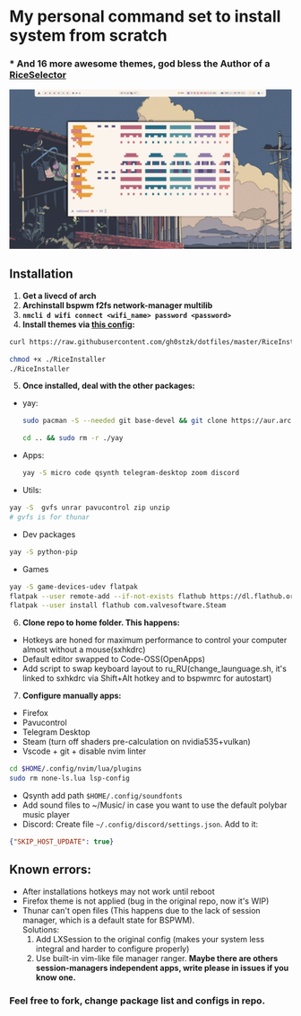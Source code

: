 # My personal command set to install system from scratch
### * And 16 more awesome themes, god bless the Author of a [RiceSelector](https://github.com/gh0stzk/dotfiles/tree/master)  
![Theme screenshot](./screenshot.png)

## Installation
1) **Get a livecd of arch**
2) **Archinstall bspwm f2fs network-manager multilib**
3) **```nmcli d wifi connect <wifi_name> password <password>```**
4) **Install themes via [this config](https://github.com/gh0stzk/dotfiles/tree/master):** 
  ```bash
  curl https://raw.githubusercontent.com/gh0stzk/dotfiles/master/RiceInstaller -o $HOME/RiceInstaller
  ```
  ```bash
  chmod +x ./RiceInstaller
  ./RiceInstaller
  ```
5) **Once installed, deal with the other packages:**     
- yay:
  ```bash
  sudo pacman -S --needed git base-devel && git clone https://aur.archlinux.org/yay.git && cd yay && makepkg -si
   ```
  ```bash
  cd .. && sudo rm -r ./yay
  ```    
- Apps:
  ```bash
  yay -S micro code qsynth telegram-desktop zoom discord
  ```
- Utils:
```bash
yay -S  gvfs unrar pavucontrol zip unzip
# gvfs is for thunar
```
- Dev packages
```bash
yay -S python-pip
```
- Games
```bash
yay -S game-devices-udev flatpak
flatpak --user remote-add --if-not-exists flathub https://dl.flathub.org/repo/flathub.flatpakrepo
flatpak --user install flathub com.valvesoftware.Steam
```
6) **Clone repo to home folder. This happens:**
- Hotkeys are honed for maximum performance to control your computer almost without a mouse(sxhkdrc)
- Default editor swapped to Code-OSS(OpenApps)
- Add script to swap keyboard layout to ru_RU(change_launguage.sh, it's linked to sxhkdrc via Shift+Alt hotkey and to bspwmrc for autostart)
  
7) **Configure manually apps:**
- Firefox
- Pavucontrol
- Telegram Desktop
- Steam (turn off shaders pre-calculation on nvidia535+vulkan)
- Vscode + git + disable nvim linter
```bash
cd $HOME/.config/nvim/lua/plugins
sudo rm none-ls.lua lsp-config
```
- Qsynth add path ```$HOME/.config/soundfonts```
- Add sound files to ~/Music/ in case you want to use the default polybar music player 
- Discord: Create file ```~/.config/discord/settings.json```. Add to it:
```JSON
{"SKIP_HOST_UPDATE": true}
```
     
## Known errors:
- After installations hotkeys may not work until reboot
- Firefox theme is not applied (bug in the original repo, now it's WIP)
- Thunar can't open files (This happens due to the lack of session manager, which is a default state for BSPWM).    
  Solutions:
  1) Add LXSession to the original config (makes your system less integral and harder to configure properly)
  2) Use built-in vim-like file manager ranger.
      **Maybe there are others session-managers independent apps, write please in issues if you know one.**

### Feel free to fork, change package list and configs in repo.
